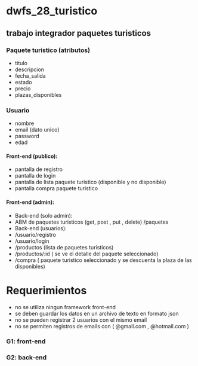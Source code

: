 # dwfs_28_turistico
## trabajo integrador paquetes turisticos

### Paquete turistico (atributos)
* titulo
* descripcion
* fecha_salida
* estado
* precio
* plazas_disponibles

### Usuario
* nombre
* email (dato unico)
* password
* edad

#### Front-end (publico):
* pantalla de registro
* pantalla de login
* pantalla de lista paquete turistico (disponible y no disponible)
* pantalla compra paquete turistico

#### Front-end (admin):
* Back-end (solo admin):
* ABM de paquetes turisticos (get, post , put , delete) /paquetes
* Back-end (usuarios):
* /usuario/registro
* /usuario/login
* /productos  (lista de paquetes turisticos)
* /productos/:id ( se ve el detalle del paquete seleccionado)
* /compra ( paquete turistico seleccionado y se descuenta la plaza de las disponibles)

# Requerimientos
* no se utiliza ningun framework front-end
* se deben guardar los datos en un archivo de texto en formato json
* no se pueden registrar 2 usuarios con el mismo email
* no se permiten registros de emails con ( @gmail.com , @hotmail.com )

### G1: front-end

### G2: back-end
